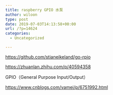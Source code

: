 ```yaml
---
title: raspberry GPIO 水泵
author: wiloon
type: post
date: 2019-07-03T14:13:58+00:00
url: /?p=14624
categories:
  - Uncategorized

---
```

https://github.com/stianeikeland/go-rpio
  
https://zhuanlan.zhihu.com/p/40594358

GPIO（General Purpose Input/Output）
  
https://www.cnblogs.com/vamei/p/6751992.html